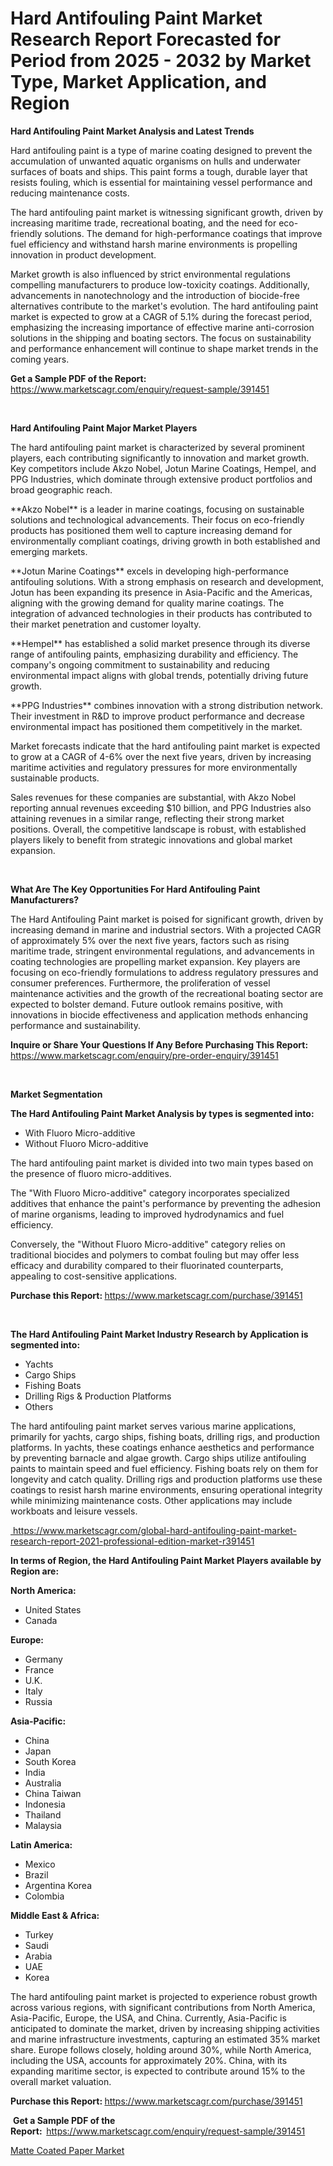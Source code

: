 <p><h1>Hard Antifouling Paint Market Research Report Forecasted for Period from 2025 -  2032 by Market Type, Market Application, and Region</h1></p><p><strong>Hard Antifouling Paint Market Analysis and Latest Trends</strong></p>
<p><p>Hard antifouling paint is a type of marine coating designed to prevent the accumulation of unwanted aquatic organisms on hulls and underwater surfaces of boats and ships. This paint forms a tough, durable layer that resists fouling, which is essential for maintaining vessel performance and reducing maintenance costs. </p><p>The hard antifouling paint market is witnessing significant growth, driven by increasing maritime trade, recreational boating, and the need for eco-friendly solutions. The demand for high-performance coatings that improve fuel efficiency and withstand harsh marine environments is propelling innovation in product development. </p><p>Market growth is also influenced by strict environmental regulations compelling manufacturers to produce low-toxicity coatings. Additionally, advancements in nanotechnology and the introduction of biocide-free alternatives contribute to the market's evolution. The hard antifouling paint market is expected to grow at a CAGR of 5.1% during the forecast period, emphasizing the increasing importance of effective marine anti-corrosion solutions in the shipping and boating sectors. The focus on sustainability and performance enhancement will continue to shape market trends in the coming years.</p></p>
<p><strong>Get a Sample PDF of the Report:&nbsp;</strong> <a href="https://www.marketscagr.com/enquiry/request-sample/391451?utm_campaign=3271&utm_medium=2&utm_source=Github&utm_content=ia&utm_term=29032025&utm_id=hard-antifouling-paint">https://www.marketscagr.com/enquiry/request-sample/391451</a></p>
<p>&nbsp;</p>
<p><strong>Hard Antifouling Paint Major Market Players</strong></p>
<p><p>The hard antifouling paint market is characterized by several prominent players, each contributing significantly to innovation and market growth. Key competitors include Akzo Nobel, Jotun Marine Coatings, Hempel, and PPG Industries, which dominate through extensive product portfolios and broad geographic reach.</p><p>**Akzo Nobel** is a leader in marine coatings, focusing on sustainable solutions and technological advancements. Their focus on eco-friendly products has positioned them well to capture increasing demand for environmentally compliant coatings, driving growth in both established and emerging markets. </p><p>**Jotun Marine Coatings** excels in developing high-performance antifouling solutions. With a strong emphasis on research and development, Jotun has been expanding its presence in Asia-Pacific and the Americas, aligning with the growing demand for quality marine coatings. The integration of advanced technologies in their products has contributed to their market penetration and customer loyalty.</p><p>**Hempel** has established a solid market presence through its diverse range of antifouling paints, emphasizing durability and efficiency. The company's ongoing commitment to sustainability and reducing environmental impact aligns with global trends, potentially driving future growth.</p><p>**PPG Industries** combines innovation with a strong distribution network. Their investment in R&D to improve product performance and decrease environmental impact has positioned them competitively in the market. </p><p>Market forecasts indicate that the hard antifouling paint market is expected to grow at a CAGR of 4-6% over the next five years, driven by increasing maritime activities and regulatory pressures for more environmentally sustainable products. </p><p>Sales revenues for these companies are substantial, with Akzo Nobel reporting annual revenues exceeding $10 billion, and PPG Industries also attaining revenues in a similar range, reflecting their strong market positions. Overall, the competitive landscape is robust, with established players likely to benefit from strategic innovations and global market expansion.</p></p>
<p>&nbsp;</p>
<p><strong>What Are The Key Opportunities For Hard Antifouling Paint Manufacturers?</strong></p>
<p><p>The Hard Antifouling Paint market is poised for significant growth, driven by increasing demand in marine and industrial sectors. With a projected CAGR of approximately 5% over the next five years, factors such as rising maritime trade, stringent environmental regulations, and advancements in coating technologies are propelling market expansion. Key players are focusing on eco-friendly formulations to address regulatory pressures and consumer preferences. Furthermore, the proliferation of vessel maintenance activities and the growth of the recreational boating sector are expected to bolster demand. Future outlook remains positive, with innovations in biocide effectiveness and application methods enhancing performance and sustainability.</p></p>
<p><strong>Inquire or Share Your Questions If Any Before Purchasing This Report:</strong> <a href="https://www.marketscagr.com/enquiry/pre-order-enquiry/391451?utm_campaign=3271&utm_medium=2&utm_source=Github&utm_content=ia&utm_term=29032025&utm_id=hard-antifouling-paint">https://www.marketscagr.com/enquiry/pre-order-enquiry/391451</a></p>
<p>&nbsp;</p>
<p><strong>Market Segmentation</strong></p>
<p><strong>The Hard Antifouling Paint Market Analysis by types is segmented into:</strong></p>
<p><ul><li>With Fluoro Micro-additive</li><li>Without Fluoro Micro-additive</li></ul></p>
<p><p>The hard antifouling paint market is divided into two main types based on the presence of fluoro micro-additives. </p><p>The "With Fluoro Micro-additive" category incorporates specialized additives that enhance the paint's performance by preventing the adhesion of marine organisms, leading to improved hydrodynamics and fuel efficiency. </p><p>Conversely, the "Without Fluoro Micro-additive" category relies on traditional biocides and polymers to combat fouling but may offer less efficacy and durability compared to their fluorinated counterparts, appealing to cost-sensitive applications.</p></p>
<p><strong>Purchase this Report:&nbsp;</strong><a href="https://www.marketscagr.com/purchase/391451?utm_campaign=3271&utm_medium=2&utm_source=Github&utm_content=ia&utm_term=29032025&utm_id=hard-antifouling-paint">https://www.marketscagr.com/purchase/391451</a></p>
<p>&nbsp;</p>
<p><strong>The Hard Antifouling Paint Market Industry Research by Application is segmented into:</strong></p>
<p><ul><li>Yachts</li><li>Cargo Ships</li><li>Fishing Boats</li><li>Drilling Rigs & Production Platforms</li><li>Others</li></ul></p>
<p><p>The hard antifouling paint market serves various marine applications, primarily for yachts, cargo ships, fishing boats, drilling rigs, and production platforms. In yachts, these coatings enhance aesthetics and performance by preventing barnacle and algae growth. Cargo ships utilize antifouling paints to maintain speed and fuel efficiency. Fishing boats rely on them for longevity and catch quality. Drilling rigs and production platforms use these coatings to resist harsh marine environments, ensuring operational integrity while minimizing maintenance costs. Other applications may include workboats and leisure vessels.</p></p>
<p><a href="https://www.marketscagr.com/global-hard-antifouling-paint-market-research-report-2021-professional-edition-market-r391451?utm_campaign=3271&utm_medium=2&utm_source=Github&utm_content=ia&utm_term=29032025&utm_id=hard-antifouling-paint">&nbsp;https://www.marketscagr.com/global-hard-antifouling-paint-market-research-report-2021-professional-edition-market-r391451</a></p>
<p><strong>In terms of Region, the Hard Antifouling Paint Market Players available by Region are:</strong></p>
<p>
    <p> <strong> North America: </strong>
        <ul>
            <li>United States</li>
            <li>Canada</li>
        </ul>
        </p> 
    <p> <strong> Europe: </strong>
        <ul>
            <li>Germany</li>
            <li>France</li>
            <li>U.K.</li>
            <li>Italy</li>
            <li>Russia</li>
        </ul>
        </p> 
    <p> <strong> Asia-Pacific: </strong>
        <ul>
            <li>China</li>
            <li>Japan</li>
            <li>South Korea</li>
            <li>India</li>
            <li>Australia</li>
            <li>China Taiwan</li>
            <li>Indonesia</li>
            <li>Thailand</li>
            <li>Malaysia</li>
        </ul>
        </p> 
    <p> <strong> Latin America: </strong>
        <ul>
            <li>Mexico</li>
            <li>Brazil</li>
            <li>Argentina Korea</li>
            <li>Colombia</li>
        </ul>
        </p> 
    <p> <strong> Middle East & Africa: </strong>
        <ul>
            <li>Turkey</li>
            <li>Saudi</li>
            <li>Arabia</li>
            <li>UAE</li>
            <li>Korea</li>
        </ul>
    </p>
    </p>
<p><p>The hard antifouling paint market is projected to experience robust growth across various regions, with significant contributions from North America, Asia-Pacific, Europe, the USA, and China. Currently, Asia-Pacific is anticipated to dominate the market, driven by increasing shipping activities and marine infrastructure investments, capturing an estimated 35% market share. Europe follows closely, holding around 30%, while North America, including the USA, accounts for approximately 20%. China, with its expanding maritime sector, is expected to contribute around 15% to the overall market valuation.</p></p>
<p><strong>Purchase this Report: </strong><a href="https://www.marketscagr.com/purchase/391451?utm_campaign=3271&utm_medium=2&utm_source=Github&utm_content=ia&utm_term=29032025&utm_id=hard-antifouling-paint">https://www.marketscagr.com/purchase/391451</a></p>
<p>&nbsp;<strong>Get a Sample PDF of the Report:&nbsp;&nbsp;</strong><a href="https://www.marketscagr.com/enquiry/request-sample/391451?utm_campaign=3271&utm_medium=2&utm_source=Github&utm_content=ia&utm_term=29032025&utm_id=hard-antifouling-paint">https://www.marketscagr.com/enquiry/request-sample/391451</a></p>
<p><strong></strong></p>
<p><p><a href="https://github.com/shamstirroc7/Market-Research-Report-List-1/blob/main/matte-coated-paper-market.md?utm_campaign=3271&utm_medium=2&utm_source=Github&utm_content=ia&utm_term=29032025&utm_id=hard-antifouling-paint">Matte Coated Paper Market</a></p></p>